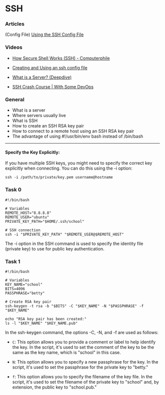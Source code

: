# SSH

### Articles

(Config File) [Using the SSH Config File
](https://linuxize.com/post/using-the-ssh-config-file/)

### Videos

- [How Secure Shell Works (SSH) - Computerphile](https://www.youtube.com/watch?v=ORcvSkgdA58)

- [Creating and Using an ssh config file](https://www.youtube.com/watch?v=bO9eX5JIHdE)

- [What is a Server? (Deepdive)](https://www.youtube.com/watch?v=VXmvM2QtuMU)

- [SSH Crash Course | With Some DevOps](https://www.youtube.com/watch?v=hQWRp-FdTpc)

### General

- What is a server
- Where servers usually live
- What is SSH
- How to create an SSH RSA key pair
- How to connect to a remote host using an SSH RSA key pair
- The advantage of using #!/usr/bin/env bash instead of /bin/bash
--------

#### Specify the Key Explicitly:

If you have multiple SSH keys, you might need to specify the correct key explicitly when connecting. You can do this using the -i option:


    ssh -i /path/to/private/key.pem username@hostname

### Task 0

```
#!/bin/bash

# Variables
REMOTE_HOST="8.8.8.8"
REMOTE_USER="ubuntu"
PRIVATE_KEY_PATH="$HOME/.ssh/school"

# SSH connection
ssh -i "$PRIVATE_KEY_PATH" "$REMOTE_USER@$REMOTE_HOST"
```
The -i option in the SSH command is used to specify the identity file (private key) to use for public key authentication.

### Task 1

```
#!/bin/bash

# Variables
KEY_NAME="school"
BITS=4096
PASSPHRASE="betty"

# Create RSA key pair
ssh-keygen -t rsa -b "$BITS" -C "$KEY_NAME" -N "$PASSPHRASE" -f "$KEY_NAME"

echo "RSA key pair has been created:"
ls -l "$KEY_NAME" "$KEY_NAME.pub"

```

In the ssh-keygen command, the options -C, -N, and -f are used as follows:

- `C`: This option allows you to provide a comment or label to help identify the key. In the script, it's used to set the comment of the key to be the same as the key name, which is "school" in this case.

- `N`: This option allows you to specify a new passphrase for the key. In the script, it's used to set the passphrase for the private key to "betty."

- `f`: This option allows you to specify the filename of the key file. In the script, it's used to set the filename of the private key to "school" and, by extension, the public key to "school.pub."